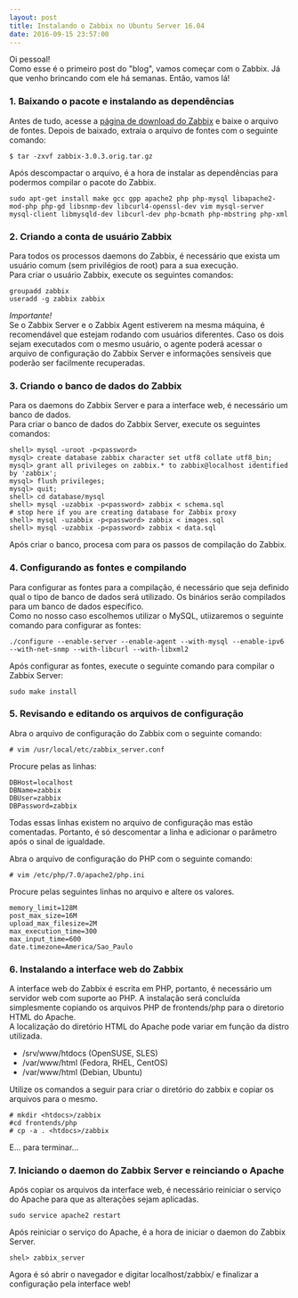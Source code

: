 ```yaml
---
layout: post
title: Instalando o Zabbix no Ubuntu Server 16.04
date: 2016-09-15 23:57:00
---
```


Oi pessoal!  
Como esse é o primeiro post do "blog", vamos começar com o Zabbix. Já que venho brincando com ele há semanas. Então, vamos lá!  

### 1. Baixando o pacote e instalando as dependências
Antes de tudo, acesse a [página de download do Zabbix](http://www.zabbix.com/download.php) e baixe o arquivo de fontes. Depois de baixado, extraia o arquivo de fontes com o seguinte comando:  

```
$ tar -zxvf zabbix-3.0.3.orig.tar.gz  
```

Após descompactar o arquivo, é a hora de instalar as dependências para podermos compilar o pacote do Zabbix.  

```
sudo apt-get install make gcc gpp apache2 php php-mysql libapache2-mod-php php-gd libsnmp-dev libcurl4-openssl-dev vim mysql-server mysql-client libmysqld-dev libcurl-dev php-bcmath php-mbstring php-xml  
```

### 2. Criando a conta de usuário Zabbix  
Para todos os processos daemons do Zabbix, é necessário que exista um usuário comum (sem privilégios de root) para a sua execução.  
Para criar o usuário Zabbix, execute os seguintes comandos:  

```
groupadd zabbix  
useradd -g zabbix zabbix  
```

*Importante!*  
Se o Zabbix Server e o Zabbix Agent estiverem na mesma máquina, é recomendável que estejam rodando com usuários diferentes. Caso os dois sejam executados com o mesmo usuário, o agente poderá acessar o arquivo de configuração do Zabbix Server e informações sensíveis que poderão ser facilmente recuperadas.  

### 3. Criando o banco de dados do Zabbix  
Para os daemons do Zabbix Server e para a interface web, é necessário um banco de dados.  
Para criar o banco de dados do Zabbix Server, execute os seguintes comandos:  

```
shell> mysql -uroot -p<password>  
mysql> create database zabbix character set utf8 collate utf8_bin;  
mysql> grant all privileges on zabbix.* to zabbix@localhost identified by 'zabbix';  
mysql> flush privileges;  
mysql> quit;  
shell> cd database/mysql  
shell> mysql -uzabbix -p<password> zabbix < schema.sql  
# stop here if you are creating database for Zabbix proxy  
shell> mysql -uzabbix -p<password> zabbix < images.sql  
shell> mysql -uzabbix -p<password> zabbix < data.sql  
```

Após criar o banco, procesa com para os passos de compilação do Zabbix.  

### 4. Configurando as fontes e compilando
Para configurar as fontes para a compilação, é necessário que seja definido qual o tipo de banco de dados será utilizado. Os binários serão compilados para um banco de dados específico.  
Como no nosso caso escolhemos utilizar o MySQL, utiizaremos o seguinte comando para configurar as fontes:  

```
./configure --enable-server --enable-agent --with-mysql --enable-ipv6 --with-net-snmp --with-libcurl --with-libxml2  
```

Após configurar as fontes, execute o seguinte comando para compilar o Zabbix Server: 
 
```
sudo make install  
```

### 5. Revisando e editando os arquivos de configuração  
Abra o arquivo de configuração do Zabbix com o seguinte comando: 
 
```
# vim /usr/local/etc/zabbix_server.conf  
```

Procure pelas as linhas:  
  
```
DBHost=localhost  
DBName=zabbix  
DBUser=zabbix  
DBPassword=zabbix  
```

Todas essas linhas existem no arquivo de configuração mas estão comentadas. Portanto, é só descomentar a linha e adicionar o parâmetro após o sinal de igualdade.  

Abra o arquivo de configuração do PHP com o seguinte comando: 
 
```
# vim /etc/php/7.0/apache2/php.ini  
```

Procure pelas seguintes linhas no arquivo e altere os valores.  

```
memory_limit=128M  
post_max_size=16M  
upload_max_filesize=2M  
max_execution_time=300  
max_input_time=600  
date.timezone=America/Sao_Paulo  
```

### 6. Instalando a interface web do Zabbix  
A interface web do Zabbix é escrita em PHP, portanto, é necessário um servidor web com suporte ao PHP. A instalação será concluída simplesmente copiando os arquivos PHP de frontends/php para o diretorio HTML do Apache.  
A localização do diretório HTML do Apache pode variar em função da distro utilizada.  
 
 - /srv/www/htdocs (OpenSUSE, SLES)
 - /var/www/html (Fedora, RHEL, CentOS)
 - /var/www/html (Debian, Ubuntu)
 
 Utilize os comandos a seguir para criar o diretório do zabbix e copiar os arquivos para o mesmo.  

 ```
 # mkdir <htdocs>/zabbix
 #cd frontends/php
 # cp -a . <htdocs>/zabbix  
 ```
 
 E... para terminar...  
 
 ### 7. Iniciando o daemon do Zabbix Server e reinciando o Apache
 Após copiar os arquivos da interface web, é necessário reiniciar o serviço do Apache para que as alterações sejam aplicadas.  

 ```
 sudo service apache2 restart  
 ```
 Após reiniciar o serviço do Apache, é a hora de iniciar o daemon do Zabbix Server.  

 ```
 shel> zabbix_server  
 ```
 
 Agora é só abrir o navegador e digitar localhost/zabbix/ e finalizar a configuração pela interface web!  
